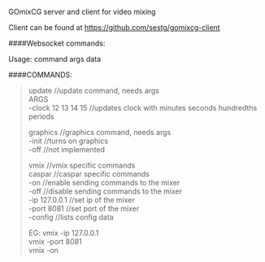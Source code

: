 GOmixCG server and client for video mixing

Client can be found at https://github.com/sestg/gomixcg-client

####Websocket commands:

Usage: command args data

####COMMANDS:
>update                //update command, needs args  
>  ARGS  
>    -clock 12 13 14 15  //updates clock with minutes seconds hundredths periods  
>    
>graphics              //graphics command, needs args   
>    -init               //turns on graphics  
>    -off                //not implemented  
>
>vmix                  //vmix specific commands  
>caspar                //caspar specific commands  
>			-on                 //enable sending commands to the mixer  
>			-off                //disable sending commands to the mixer  
>			-ip 127.0.0.1       //set ip of the mixer  
>			-port 8081          //set port of the mixer  
>			-config              //lists config data  
>    
>EG: vmix -ip 127.0.0.1   
>    vmix -port 8081  
>    vmix -on  


